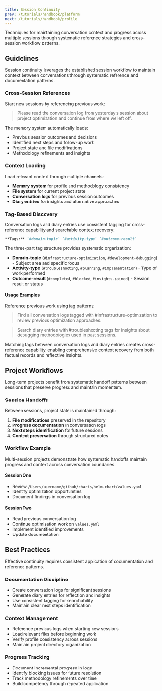 ```yaml
---
title: Session Continuity
prev: /tutorials/handbook/platform
next: /tutorials/handbook/profile
---
```


Techniques for maintaining conversation context and progress across multiple sessions through systematic reference strategies and cross-session workflow patterns.

<!--more-->

## Guidelines

Session continuity leverages the established session workflow to maintain context between conversations through systematic reference and documentation patterns.

### Cross-Session References

Start new sessions by referencing previous work:

> Please read the conversation log from yesterday's session about project optimization and continue from where we left off.

The memory system automatically loads:
- Previous session outcomes and decisions
- Identified next steps and follow-up work
- Project state and file modifications
- Methodology refinements and insights

### Context Loading

Load relevant context through multiple channels:
- **Memory system** for profile and methodology consistency
- **File system** for current project state
- **Conversation logs** for previous session outcomes
- **Diary entries** for insights and alternative approaches

### Tag-Based Discovery

Conversation logs and diary entries use consistent tagging for cross-reference capability and searchable context recovery:

```markdown
**Tags:** `#domain-topic` `#activity-type` `#outcome-result`
```

The three-part tag structure provides systematic organization:

- **Domain-topic** (`#infrastructure-optimization`, `#development-debugging`) - Subject area and specific focus
- **Activity-type** (`#troubleshooting`, `#planning`, `#implementation`) - Type of work performed
- **Outcome-result** (`#completed`, `#blocked`, `#insights-gained`) - Session result or status

#### Usage Examples

Reference previous work using tag patterns:

> Find all conversation logs tagged with #infrastructure-optimization to review previous optimization approaches.

> Search diary entries with #troubleshooting tags for insights about debugging methodologies used in past sessions.

Matching tags between conversation logs and diary entries creates cross-reference capability, enabling comprehensive context recovery from both factual records and reflective insights.

## Project Workflows

Long-term projects benefit from systematic handoff patterns between sessions that preserve progress and maintain momentum.

### Session Handoffs

Between sessions, project state is maintained through:

1. **File modifications** preserved in the repository
2. **Progress documentation** in conversation logs
3. **Next steps identification** for future sessions
4. **Context preservation** through structured notes

### Workflow Example

Multi-session projects demonstrate how systematic handoffs maintain progress and context across conversation boundaries.

#### Session One

- Review `/Users/username/github/charts/helm-chart/values.yaml`
- Identify optimization opportunities
- Document findings in conversation log

#### Session Two

- Read previous conversation log
- Continue optimization work on `values.yaml`
- Implement identified improvements
- Update documentation

## Best Practices

Effective continuity requires consistent application of documentation and reference patterns.

### Documentation Discipline

- Create conversation logs for significant sessions
- Generate diary entries for reflection and insights
- Use consistent tagging for searchability
- Maintain clear next steps identification

### Context Management

- Reference previous logs when starting new sessions
- Load relevant files before beginning work
- Verify profile consistency across sessions
- Maintain project directory organization

### Progress Tracking

- Document incremental progress in logs
- Identify blocking issues for future resolution
- Track methodology refinements over time
- Build competency through repeated application
